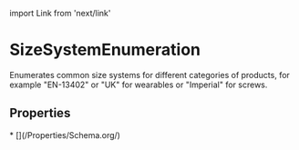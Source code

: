 import Link from 'next/link'

# SizeSystemEnumeration

Enumerates common size systems for different categories of products, for example "EN-13402" or "UK" for wearables or "Imperial" for screws.

## Properties

<Grid>
* [](/Properties/Schema.org/)

</Grid>


